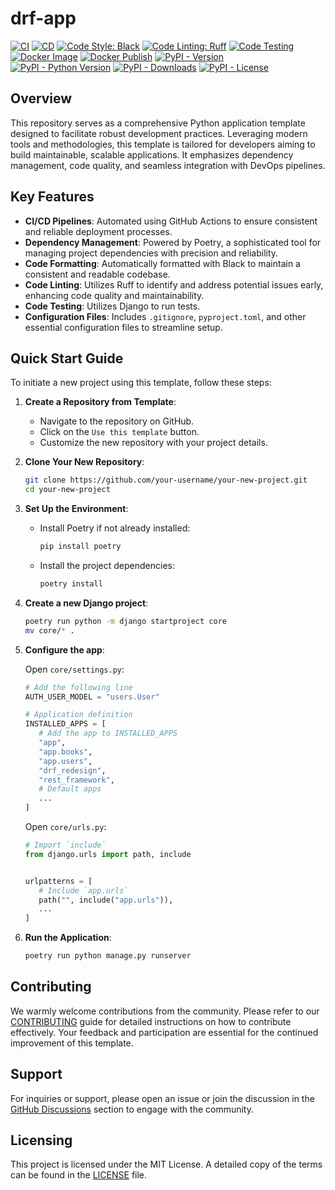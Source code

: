 # drf-app

[![CI](https://github.com/youzarsiph/drf-app/actions/workflows/ci.yml/badge.svg)](https://github.com/youzarsiph/drf-app/actions/workflows/ci.yml)
[![CD](https://github.com/youzarsiph/drf-app/actions/workflows/cd.yml/badge.svg)](https://github.com/youzarsiph/drf-app/actions/workflows/cd.yml)
[![Code Style: Black](https://github.com/youzarsiph/drf-app/actions/workflows/black.yml/badge.svg)](https://github.com/youzarsiph/drf-app/actions/workflows/black.yml)
[![Code Linting: Ruff](https://github.com/youzarsiph/drf-app/actions/workflows/ruff.yml/badge.svg)](https://github.com/youzarsiph/drf-app/actions/workflows/ruff.yml)
[![Code Testing](https://github.com/youzarsiph/drf-app/actions/workflows/tests.yml/badge.svg)](https://github.com/youzarsiph/drf-app/actions/workflows/tests.yml)
[![Docker Image](https://github.com/youzarsiph/drf-app/actions/workflows/docker-image.yml/badge.svg)](https://github.com/youzarsiph/drf-app/actions/workflows/docker-image.yml)
[![Docker Publish](https://github.com/youzarsiph/drf-app/actions/workflows/docker-publish.yml/badge.svg)](https://github.com/youzarsiph/drf-app/actions/workflows/docker-publish.yml)
[![PyPI - Version](https://img.shields.io/pypi/v/drf-app?logo=pypi&logoColor=white)](https://pypi.org/project/drf-app/)
[![PyPI - Python Version](https://img.shields.io/pypi/pyversions/drf-app?logo=python&logoColor=white)](https://pypi.org/project/drf-app/)
[![PyPI - Downloads](https://img.shields.io/pypi/dm/drf-app?logo=pypi&logoColor=white)](https://pypi.org/project/drf-app/)
[![PyPI - License](https://img.shields.io/pypi/l/drf-app?logo=pypi&logoColor=white)](https://pypi.org/project/drf-app/)

## Overview

This repository serves as a comprehensive Python application template designed to facilitate robust development practices. Leveraging modern tools and methodologies, this template is tailored for developers aiming to build maintainable, scalable applications. It emphasizes dependency management, code quality, and seamless integration with DevOps pipelines.

## Key Features

- **CI/CD Pipelines**: Automated using GitHub Actions to ensure consistent and reliable deployment processes.
- **Dependency Management**: Powered by Poetry, a sophisticated tool for managing project dependencies with precision and reliability.
- **Code Formatting**: Automatically formatted with Black to maintain a consistent and readable codebase.
- **Code Linting**: Utilizes Ruff to identify and address potential issues early, enhancing code quality and maintainability.
- **Code Testing**: Utilizes Django to run tests.
- **Configuration Files**: Includes `.gitignore`, `pyproject.toml`, and other essential configuration files to streamline setup.

## Quick Start Guide

To initiate a new project using this template, follow these steps:

1. **Create a Repository from Template**:
   - Navigate to the repository on GitHub.
   - Click on the `Use this template` button.
   - Customize the new repository with your project details.

2. **Clone Your New Repository**:

   ```bash
   git clone https://github.com/your-username/your-new-project.git
   cd your-new-project
   ```

3. **Set Up the Environment**:
   - Install Poetry if not already installed:

     ```bash
     pip install poetry
     ```

   - Install the project dependencies:

     ```bash
     poetry install
     ```

4. **Create a new Django project**:

   ```bash
   poetry run python -m django startproject core
   mv core/* .
   ```

5. **Configure the app**:

   Open `core/settings.py`:

   ```python
   # Add the following line
   AUTH_USER_MODEL = "users.User"

   # Application definition
   INSTALLED_APPS = [
      # Add the app to INSTALLED_APPS
      "app",
      "app.books",
      "app.users",
      "drf_redesign",
      "rest_framework",
      # Default apps
      ...
   ]
   ```

   Open `core/urls.py`:

   ```python
   # Import `include`
   from django.urls import path, include
   
   
   urlpatterns = [
      # Include `app.urls`
      path("", include("app.urls")),
      ...
   ]
   ```

6. **Run the Application**:

   ```bash
   poetry run python manage.py runserver
   ```

## Contributing

We warmly welcome contributions from the community. Please refer to our [CONTRIBUTING](CONTRIBUTING.md) guide for detailed instructions on how to contribute effectively. Your feedback and participation are essential for the continued improvement of this template.

## Support

For inquiries or support, please open an issue or join the discussion in the [GitHub Discussions](https://github.com/youzarsiph/drf-app/discussions) section to engage with the community.

## Licensing

This project is licensed under the MIT License. A detailed copy of the terms can be found in the [LICENSE](LICENSE) file.
